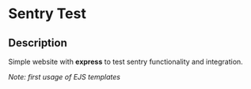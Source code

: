 # Sentry Test

## Description

Simple website with **express** to test sentry functionality and integration.

_Note: first usage of EJS templates_